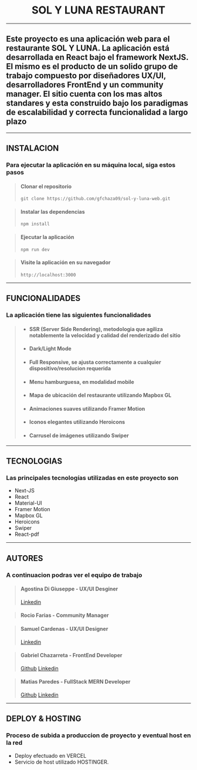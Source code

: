 # <center> SOL Y LUNA RESTAURANT</center>

----

## Este proyecto es una aplicación web para el restaurante **SOL Y LUNA**. La aplicación está desarrollada en **React** bajo el framework **NextJS**. El mismo es el producto de un solido grupo de trabajo compuesto por diseñadores UX/UI, desarrolladores FrontEnd y un community manager. El sitio cuenta con los mas altos standares  y esta construido bajo los paradigmas de escalabilidad y correcta funcionalidad a largo plazo

----

## INSTALACION

### Para ejecutar la aplicación en su máquina local, siga estos pasos
 >
 >#### Clonar el repositorio
 >
 >`git clone https://github.com/gfchaza09/sol-y-luna-web.git`

>#### Instalar las dependencias
>
>`npm install`

>#### Ejecutar la aplicación  
>
>`npm run dev`

>#### Visite la aplicación en su navegador
>
>`http://localhost:3000`

----

## FUNCIONALIDADES

### La aplicación tiene las siguientes funcionalidades

> * #### SSR (Server Side Rendering), metodologia que agiliza notablemente la velocidad y calidad del renderizado del sitio
>
>* #### Dark/Light Mode
>
> * #### Full Responsive, se ajusta correctamente a cualquier dispositivo/resolucion requerida
>
> * #### Menu hamburguesa, en modalidad mobile
>
> * #### Mapa de ubicación del restaurante utilizando Mapbox GL
>
> * #### Animaciones suaves utilizando Framer Motion
>
> * #### Iconos elegantes utilizando Heroicons
>
> * #### Carrusel de imágenes utilizando Swiper

----

## TECNOLOGIAS

### Las principales tecnologías utilizadas en este proyecto son

* Next-JS
* React
* Material-UI
* Framer Motion
* Mapbox GL
* Heroicons
* Swiper
* React-pdf


----

## AUTORES

### A continuacion podras ver el equipo de trabajo

>#### Agostina Di Giuseppe - UX/UI Desginer
>
> [Linkedin](https://www.linkedin.com/in/agostinadigiuseppe/)

>#### Rocio Farias - Community Manager
>

>#### Samuel Cardenas - UX/UI Designer
>
> [Linkedin](https://www.linkedin.com/in/samuel-c%C3%A1rdenas-ux-ui/)

>#### Gabriel Chazarreta - FrontEnd Developer
>
> [Github](https://https://github.com/gfchaza09)
> [Linkedin](https://www.linkedin.com/in/gabriel-chazarreta/)

>#### Matias Paredes - FullStack MERN Developer
>
> [Github](https://github.com/mjParedes)
> [Linkedin](https://www.linkedin.com/in/matias-paredes-m8j5)

----

## DEPLOY & HOSTING

### Proceso de subida a produccion de proyecto y eventual host en la red

* Deploy efectuado en VERCEL
* Servicio de host utilizado HOSTINGER. 
